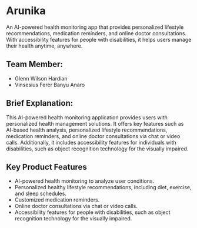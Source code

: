 # Arunika
An AI-powered health monitoring app that provides personalized lifestyle recommendations, medication reminders, and online doctor consultations. With accessibility features for people with disabilities, it helps users manage their health anytime, anywhere.

## Team Member:
- Glenn Wilson Hardian
- Vinsesius Ferer Banyu Anaro

## Brief Explanation:
This AI-powered health monitoring application provides users with personalized health management solutions. It offers key features such as AI-based health analysis, personalized lifestyle recommendations, medication reminders, and online doctor consultations via chat or video calls. Additionally, it includes accessibility features for individuals with disabilities, such as object recognition technology for the visually impaired.

## Key Product Features
- AI-powered health monitoring to analyze user conditions.
- Personalized healthy lifestyle recommendations, including diet, exercise, and sleep schedules.
- Customized medication reminders.
- Online doctor consultations via chat or video calls.
- Accessibility features for people with disabilities, such as object recognition technology for the visually impaired.
